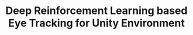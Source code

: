 ---
layout: publication
sitemap: false
title: "Deep Reinforcement Learning based Eye Tracking for Unity Environment"
authors: Alam, M. S., Bazilinskyy, P.
pdf: 
image: alam2025_rl.jpg
display: Working project.
year:
doi:
code: https://github.com/Shaadalam9/rl-eye-tracking
suppmat: http://doi.org/10.4121/80c664cb-a4b5-4eb1-bc1c-666349b1b927
abstract: " "
---